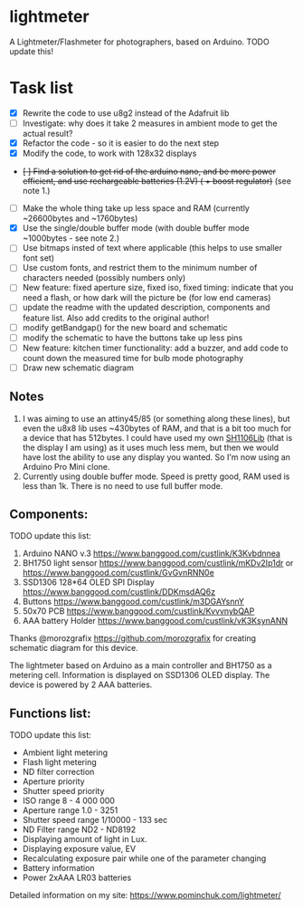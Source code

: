 # lightmeter
A Lightmeter/Flashmeter for photographers, based on Arduino.
TODO update this!

# Task list
 - [x] Rewrite the code to use u8g2 instead of the Adafruit lib
 - [ ] Investigate: why does it take 2 measures in ambient mode to get the actual result?
 - [x] Refactor the code - so it is easier to do the next step
 - [x] Modify the code, to work with 128x32 displays
 - ~~[ ] Find a solution to get rid of the arduino nano, and be more power efficient, and use rechargeable batteries (1.2V) ( + boost regulator)~~ (see note 1.)
 - [ ] Make the whole thing take up less space and RAM (currently ~26600bytes and ~1760bytes)
  - [x] Use the single/double buffer mode (with double buffer mode ~1000bytes - see note 2.)
  - [ ] Use bitmaps insted of text where applicable (this helps to use smaller font set)
  - [ ] Use custom fonts, and restrict them to the minimum number of characters needed (possibly numbers only)
 - [ ] New feature: fixed aperture size, fixed iso, fixed timing: indicate that you need a flash, or how dark will the picture be (for low end cameras)
 - [ ] update the readme with the updated description, components and feature list. Also add credits to the original author!
 - [ ] modify getBandgap() for the new board and schematic
 - [ ] modify the schematic to have the buttons take up less pins
 - [ ] New feature: kitchen timer functionality: add a buzzer, and add code to count down the measured time for bulb mode photography
 - [ ] Draw new schematic diagram

## Notes
 1. I was aiming to use an attiny45/85 (or something along these lines), but even the u8x8 lib uses ~430bytes of RAM, and that is a bit too much for a device that has 512bytes. I could have used my own [SH1106Lib](https://github.com/notisrac/SH1106Lib) (that is the display I am using) as it uses much less mem, but then we would have lost the ability to use any display you wanted. So I'm now using an Arduino Pro Mini clone.
 2. Currently using double buffer mode. Speed is pretty good, RAM used is less than 1k. There is no need to use full buffer mode.

## Components:
TODO update this list:
1. Arduino NANO v.3 https://www.banggood.com/custlink/K3Kvbdnnea
2. BH1750 light sensor https://www.banggood.com/custlink/mKDv2Ip1dr or https://www.banggood.com/custlink/GvGvnRNN0e
3. SSD1306 128*64 OLED SPI Display https://www.banggood.com/custlink/DDKmsdAQ6z
4. Buttons https://www.banggood.com/custlink/m3DGAYsnnY
5. 50x70 PCB https://www.banggood.com/custlink/KvvvnybQAP
6. AAA battery Holder https://www.banggood.com/custlink/vK3KsynANN

Thanks @morozgrafix https://github.com/morozgrafix for creating schematic diagram for this device.

The lightmeter based on Arduino as a main controller and BH1750 as a metering cell. Information is displayed on SSD1306 OLED display. The device is powered by 2 AAA batteries.

## Functions list:
TODO update this list:
* Ambient light metering
* Flash light metering
* ND filter correction
* Aperture priority
* Shutter speed priority
* ISO range 8 - 4 000 000
* Aperture range 1.0 - 3251
* Shutter speed range 1/10000 - 133 sec
* ND Filter range ND2 - ND8192
* Displaying amount of light in Lux.
* Displaying exposure value, EV
* Recalculating exposure pair while one of the parameter changing
* Battery information
* Power 2xAAA LR03 batteries

Detailed information on my site: https://www.pominchuk.com/lightmeter/
